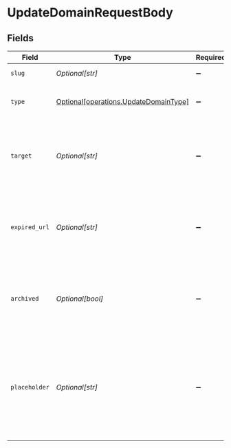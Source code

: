 # UpdateDomainRequestBody


## Fields

| Field                                                                                                              | Type                                                                                                               | Required                                                                                                           | Description                                                                                                        | Example                                                                                                            |
| ------------------------------------------------------------------------------------------------------------------ | ------------------------------------------------------------------------------------------------------------------ | ------------------------------------------------------------------------------------------------------------------ | ------------------------------------------------------------------------------------------------------------------ | ------------------------------------------------------------------------------------------------------------------ |
| `slug`                                                                                                             | *Optional[str]*                                                                                                    | :heavy_minus_sign:                                                                                                 | Name of the domain.                                                                                                | acme.com                                                                                                           |
| `type`                                                                                                             | [Optional[operations.UpdateDomainType]](../../models/operations/updatedomaintype.md)                               | :heavy_minus_sign:                                                                                                 | The type of redirect to use for this domain.                                                                       | redirect                                                                                                           |
| `target`                                                                                                           | *Optional[str]*                                                                                                    | :heavy_minus_sign:                                                                                                 | The page your users will get redirected to when they visit your domain.                                            | https://acme.com/landing                                                                                           |
| `expired_url`                                                                                                      | *Optional[str]*                                                                                                    | :heavy_minus_sign:                                                                                                 | Redirect users to a specific URL when any link under this domain has expired.                                      | https://acme.com/expired                                                                                           |
| `archived`                                                                                                         | *Optional[bool]*                                                                                                   | :heavy_minus_sign:                                                                                                 | Whether to archive this domain. `false` will unarchive a previously archived domain.                               | false                                                                                                              |
| `placeholder`                                                                                                      | *Optional[str]*                                                                                                    | :heavy_minus_sign:                                                                                                 | Provide context to your teammates in the link creation modal by showing them an example of a link to be shortened. | https://dub.co/help/article/what-is-dub                                                                            |